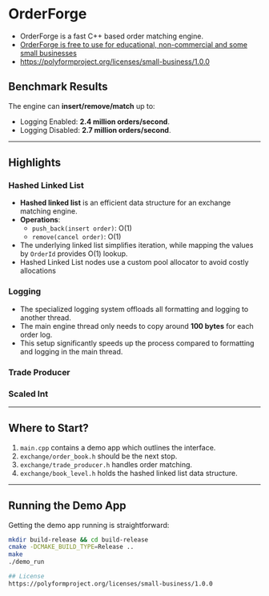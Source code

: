 # OrderForge
- OrderForge is a fast C++ based order matching engine.
- [OrderForge is free to use for educational, non-commercial and some small businesses](https://polyformproject.org/licenses/small-business/1.0.0)
- https://polyformproject.org/licenses/small-business/1.0.0

## Benchmark Results
The engine can **insert/remove/match** up to:
- Logging Enabled:  **2.4 million orders/second**.
- Logging Disabled:  **2.7 million orders/second**.

---

## Highlights

### Hashed Linked List
- **Hashed linked list** is an efficient data structure for an exchange matching engine.
- **Operations**:
    - `push_back(insert order)`: O(1)
    - `remove(cancel order)`: O(1)
- The underlying linked list simplifies iteration, while mapping the values by `OrderId` provides O(1) lookup.
- Hashed Linked List nodes use a custom pool allocator to avoid costly allocations

### Logging
- The specialized logging system offloads all formatting and logging to another thread.
- The main engine thread only needs to copy around **100 bytes** for each order log.
- This setup significantly speeds up the process compared to formatting and logging in the main thread.

### Trade Producer

### Scaled Int

---

## Where to Start?

1. `main.cpp` contains a demo app which outlines the interface.
2. `exchange/order_book.h` should be the next stop.
3. `exchange/trade_producer.h` handles order matching.
4. `exchange/book_level.h` holds the hashed linked list data structure.

---

## Running the Demo App

Getting the demo app running is straightforward:

```bash
mkdir build-release && cd build-release
cmake -DCMAKE_BUILD_TYPE=Release ..
make
./demo_run

## License
https://polyformproject.org/licenses/small-business/1.0.0